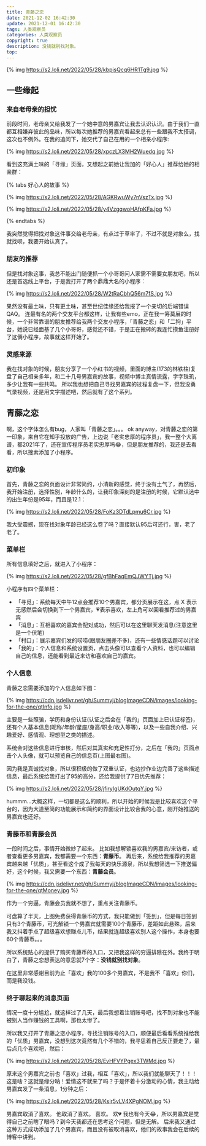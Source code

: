 ```yaml
---
title: 青藤之恋
date: 2021-12-02 16:42:30
update: 2021-12-01 16:42:30
tags: 人类观察员
categories: 人类观察员
copyright: true
description: 没钱就别找对象。
top:
---
```


{% img https://s2.loli.net/2022/05/28/kbpjsQcq6HR1Tg9.jpg %}

## 一些缘起
### 来自老母亲的担忧

前段时间，老母亲又给我发了一个她中意的男嘉宾让我去认识认识。由于我们一直都互相嫌弃彼此的品味，所以每次她推荐的男嘉宾看起来总有一些跟我不太搭调，这次也不例外。在我的追问下，她交代了自己在用的一个相亲小程序:

{% img https://s2.loli.net/2022/05/28/xpczLX3MH2Wuedq.jpg %}

看到这充满土味的「寻缘」页面，又想起之前她让我加的「好心人」推荐给她的相亲群：

{% tabs 好心人的故事 %}
<!-- tab -->
{% img https://s2.loli.net/2022/05/28/AGKRwuWy7nVszTx.jpg %}
<!-- endtab -->
<!-- tab -->
{% img https://s2.loli.net/2022/05/28/y4VzgqwoHAfpKFa.jpg %}
<!-- endtab -->
{% endtabs %}

我突然觉得把找对象这件事交给老母亲，有点过于草率了，不过不就是对象么，找就找呗，我要开始认真了。

### 朋友的推荐

但是找对象这事，我总不能出门随便抓一个小哥哥问人家需不需要女朋友吧，所以还是首选线上平台，于是我打开了两个鼎鼎大名的小程序：

{% img https://s2.loli.net/2022/05/28/W2tRaCbhQ56m7fS.jpg %}

果然没有最土味，只有更土味，甚至世纪佳缘还给我报了一个亲切的后端错误QAQ。
连最有名的两个交友平台都这样，让我有些emo，正在我一筹莫展的时候，一个非常靠谱的朋友推荐给我两个交友小程序，「青藤之恋」和「二狗」平台，她说已经面基了几个小哥哥，感觉还不错，于是正在搬砖的我连忙摸鱼注册好了这俩小程序，故事就这样开始了。

### 灵感来源

我在找对象的时候，朋友分享了一个小红书的视频，里面的博主(173的林铁柱)复盘了自己相亲多年，和二十几号男嘉宾的故事，视频中博主真情流露，字字珠玑，多少让我有一些共鸣。
所以我也想把自己寻找男嘉宾的过程复盘一下，但我没勇气录视频，还是用文字描述吧，然后就有了这个系列。

## 青藤之恋

啊，这个字体怎么有bug，人家叫「青藤之恋」。。。
ok anyway，对青藤之恋的第一印象，来自它在知乎投放的广告，上边说「老实忠厚的程序员」，我一整个大离谱，都2021年了，还在宣传程序员老实忠厚吗:joy:，但是朋友推荐的，我还是去看看，所以搜索添加了小程序。

### 初印象

首先，青藤之恋的页面设计非常简约，小清新的感觉，终于没有土气了，再然后，我开始注册，选择性别，年龄什么的，让我印象深刻的是注册的时候，它默认选中的出生年份是95年，而且是12.1：

{% img https://s2.loli.net/2022/05/28/FoKz3DTdLpmu6Cr.jpg %}

我大受震撼，现在找对象年龄已经这么卷了吗？直接默认95后可还行，害，老了老了。

### 菜单栏

所有信息填好之后，就进入了小程序：

{% img https://s2.loli.net/2022/05/28/gfBhFaqEmQJWYTj.jpg %}

小程序有四个菜单栏：

- 「寻觅」：系统每天中午12点会推荐10个男嘉宾，都分页展示在这，点 X 表示无感然后会切换到下一个男嘉宾，💗表示喜欢，左上角可以回看推荐过的男嘉宾
- 「消息」：互相喜欢的嘉宾会配对成功，然后可以在这里聊天发消息(注意这里是一个伏笔)
- 「村口」：展示嘉宾们发的唠唠(跟朋友圈差不多)，还有一些情感话题可以讨论
- 「我的」：个人信息和系统设置页，点击头像可以查看个人资料，也可以编辑自己的信息，还能看到最近来访和喜欢自己的嘉宾。

### 个人信息

青藤之恋需要添加的个人信息如下图：

{% img https://cdn.jsdelivr.net/gh/Summyj/blogImageCDN/images/looking-for-the-one/qtInfo.jpg %}

主要是一些照骗，学历和身份认证(认证之后会在「我的」页面加上已认证标签)，还有个人基本信息(昵称/年龄/星座/身高/职业/收入等等)，以及一些自我介绍、兴趣爱好、感情观、理想型之类的描述。

系统会对这些信息进行审核，然后对其真实和充足性打分，之后在「我的」页面点击个人头像，就可以预览自己的信息页(上图最右图)。

因为我是真诚找对象，所以很积极的做了双重认证，也边抄作业边完善了这些描述信息，最后系统给我打出了95的高分，还给我提供了7日优先推荐：

{% img https://s2.loli.net/2022/05/28/jfiryIgUKdOutqY.jpg %}

hummm...大概这样，一切都是这么的顺利，所以开始的时候我是比较喜欢这个平台的，因为大道至简的功能展示和简约的界面设计比较合我的心意，刚开始推送的男嘉宾也还好。

### 青藤币和青藤会员

一段时间之后，事情开始微妙了起来。
比如我想解锁喜欢我的男嘉宾/来访者，或者查看更多男嘉宾，我都需要一个东西：**青藤币**。
再后来，系统给我推荐的男嘉宾越来越「优质」，甚至看这个成了我每天的快乐源泉，所以我想筛选一下推送偏好，这个时候，我又需要一个东西：**青藤会员**。

{% img https://cdn.jsdelivr.net/gh/Summyj/blogImageCDN/images/looking-for-the-one/qtMoney.jpg %}

作为一个穷逼，青藤会员我就不想了，重点关注青藤币。

可盘算了半天，上图免费获得青藤币的方式，我只能做到「签到」，但是每日签到只有3个青藤币，可光解锁一个男嘉宾就需要100个青藤币，差距如此悬殊，后来我又抖着手点了超级喜欢想赚点儿币，结果就连超级喜欢别人这个操作，本身也要60个青藤币。。。

所以系统贴心的提供了购买青藤币的入口，又把我这样的穷逼排除在外。我终于明白了，青藤之恋想表达的意思就7个字：**没钱就别找对象**。

在这里非常感谢目前为止「喜欢」我的100多个男嘉宾，不是我不「喜欢」你们，而是我没钱。

### 终于聊起来的消息页面

情况一度十分尴尬，就这样过了几天，最后我想着注销账号吧，找不到对象也不能被别人当作赚钱的工具啊，那也太惨了。

所以我又打开了青藤之恋小程序，寻找注销账号的入口，顺便最后看看系统推给我的「优质」男嘉宾，没想到这次竟然有几个不错的，我寻思着自己反正要走了，最后点几个喜欢吧，然后：

{% img https://s2.loli.net/2022/05/28/EvHFVYPgex3TWMd.jpg %}

原来这个男嘉宾之前也「喜欢」过我，相互「喜欢」，所以我们就能聊天了！！！这是啥？这就是缘分呐！爱情这不就来了吗？于是怀着十分激动的心情，我主动给男嘉宾发了一条消息，1分钟之后：

{% img https://s2.loli.net/2022/05/28/Ksir5vLV4XPgNOM.jpg %}

男嘉宾取消了喜欢。
他取消了喜欢。
喜欢。
欢:broken_heart:
我也有今天:joy:，所以男嘉宾是觉得自己之前瞎了眼吗？到今天我都还在思考这个问题，但是无解。
后来我又通过这种方式成功添加了几个男嘉宾，而且没有被取消喜欢，他们的故事我会在后续的博客中讲到。

